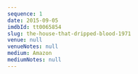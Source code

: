 ```yaml
---
sequence: 1
date: 2015-09-05
imdbId: tt0065854
slug: the-house-that-dripped-blood-1971
venue: null
venueNotes: null
medium: Amazon
mediumNotes: null
---
```


